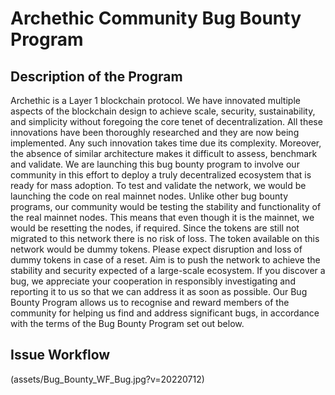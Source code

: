 # Archethic Community Bug Bounty Program

## Description of the Program
Archethic is a Layer 1 blockchain protocol. We have innovated multiple aspects of the blockchain design to achieve scale, security, sustainability, and simplicity without foregoing the core tenet of decentralization. All these innovations have been thoroughly researched and they are now being implemented. Any such innovation takes time due its complexity. Moreover, the absence of similar architecture makes it difficult to assess, benchmark and validate.
We are launching this bug bounty program to involve our community in this effort to deploy a truly decentralized ecosystem that is ready for mass adoption. To test and validate the network, we would be launching the code on real mainnet nodes. Unlike other bug bounty programs, our community would be testing the stability and functionality of the real mainnet nodes. This means that even though it is the mainnet, we would be resetting the nodes, if required. Since the tokens are still not migrated to this network there is no risk of loss. The token available on this network would be dummy tokens. Please expect disruption and loss of dummy tokens in case of a reset. Aim is to push the network to achieve the stability and security expected of a large-scale ecosystem.
If you discover a bug, we appreciate your cooperation in responsibly investigating and reporting it to us so that we can address it as soon as possible. Our Bug Bounty Program allows us to recognise and reward members of the community for helping us find and address significant bugs, in accordance with the terms of the Bug Bounty Program set out below.

## Issue Workflow

(assets/Bug_Bounty_WF_Bug.jpg?v=20220712)


